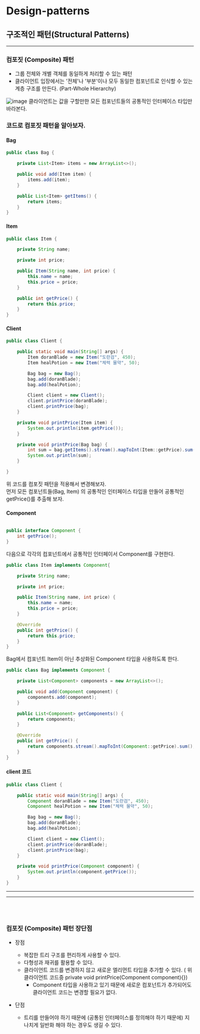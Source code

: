 # Design-patterns
## 구조적인 패턴(Structural Patterns)

---
### 컴포짓 (Composite) 패턴
* 그룹 전체와 개별 객체를 동일하게 처리할 수 있는 패턴
* 클라이언트 입장에서는 '전체'나 '부분'이나 모두 동일한 컴포넌트로 인식할 수 있는 계층 구조를 만든다. (Part-Whole Hierarchy)

![image](https://user-images.githubusercontent.com/60100532/192537975-c17c5b75-1ed0-4568-95ee-c4f065510d20.png)
클라이언트는 값을 구할만한 모든 컴포넌트들의 공통적인 인터페이스 타입만 바라본다.

### 코드로 컴포짓 패턴을 알아보자.
#### Bag
```java
public class Bag {

    private List<Item> items = new ArrayList<>();

    public void add(Item item) {
        items.add(item);
    }

    public List<Item> getItems() {
        return items;
    }
}
```
#### Item
```java
public class Item {

    private String name;

    private int price;

    public Item(String name, int price) {
        this.name = name;
        this.price = price;
    }

    public int getPrice() {
        return this.price;
    }
}

```
#### Client
```java
public class Client {

    public static void main(String[] args) {
        Item doranBlade = new Item("도란검", 450);
        Item healPotion = new Item("체력 물약", 50);

        Bag bag = new Bag();
        bag.add(doranBlade);
        bag.add(healPotion);

        Client client = new Client();
        client.printPrice(doranBlade);
        client.printPrice(bag);
    }

    private void printPrice(Item item) {
        System.out.println(item.getPrice());
    }

    private void printPrice(Bag bag) {
        int sum = bag.getItems().stream().mapToInt(Item::getPrice).sum();
        System.out.println(sum);
    }

}

```
 
위 코드를 컴포짓 패턴을 적용해서 변경해보자.   
먼저 모든 컴포넌트들(Bag, Item) 의 공통적인 인터페이스 타입을 만들어 공통적인 getPrice()를 추출해 보자.

#### Component
```java

public interface Component {
	int getPrice();
}

```

다음으로 각각의 컴포넌트에서 공통적인 인터페이서 Component를 구현한다.

```java
public class Item implements Component{

    private String name;

    private int price;

    public Item(String name, int price) {
        this.name = name;
        this.price = price;
    }

    @Override
    public int getPrice() {
        return this.price;
    }
}

```

Bag에서 컴포넌트 Item이 아닌 추상화된 Component 타입을 사용하도록 한다.
```java
public class Bag implements Component {

    private List<Component> components = new ArrayList<>();

    public void add(Component component) {
        components.add(component);
    }

    public List<Component> getComponents() {
        return components;
    }

    @Override
    public int getPrice() {
        return components.stream().mapToInt(Component::getPrice).sum();
    }
}

```

#### client 코드
```java
public class Client {

    public static void main(String[] args) {
        Component doranBlade = new Item("도란검", 450);
        Component healPotion = new Item("체력 물약", 50);

        Bag bag = new Bag();
        bag.add(doranBlade);
        bag.add(healPotion);

        Client client = new Client();
        client.printPrice(doranBlade);
        client.printPrice(bag);
    }

    private void printPrice(Component component) {
        System.out.println(component.getPrice());
    }
}
```


___
___

<br/> 

<br/> 

### 컴포짓 (Composite) 패턴 장단점
* 장점
  * 복잡한 트리 구조를 편리하게 사용할 수 있다.
  * 다형성과 재귀를 활용할 수 있다.
  * 클라이언트 코드를 변경하지 않고 새로운 엘리먼트 타입을 추가할 수 있다. ( 위 클라이언트 코드중 private void printPrice(Component component){})
    * Component 타입을 사용하고 있기 때문에 새로운 컴포넌트가 추가되어도 클라이언트 코드는 변경할 필요가 없다. 
 
* 단점
  * 트리를 만들어야 하기 때문에 (공통된 인터페이스를 정의해야 하기 때문에) 지나치게 일반화 해야 하는 경우도 생길 수 있다.
  
